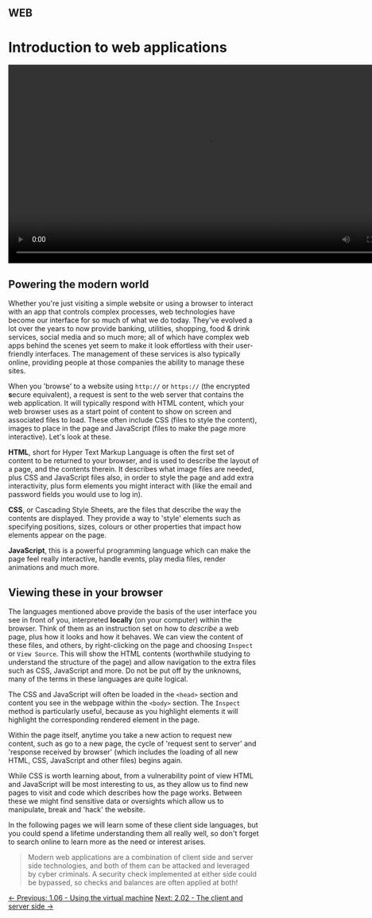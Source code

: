 ## WEB

# Introduction to web applications

<div align="center">
  <video src="https://github.com/alphyos/Cyberstart-2023/assets/116646389/e2b27c78-cd40-49b4-97fd-ea91db497216" width="800" />
</div>

## Powering the modern world

Whether you're just visiting a simple website or using a browser to
interact with an app that controls complex processes, web technologies
have become our interface for so much of what we do today. They've
evolved a lot over the years to now provide banking, utilities,
shopping, food & drink services, social media and so much more; all
of which have complex web apps behind the scenes yet seem to make it
look effortless with their user-friendly interfaces. The management of
these services is also typically online, providing people at those
companies the ability to manage these sites.

When you 'browse' to a website using `http://` or `https://` (the encrypted **s**ecure
 equivalent), a request is sent to the web server that contains the web
application. It will typically respond with HTML content, which your web
 browser uses as a start point of content to show on screen and
associated files to load. These often include CSS (files to style the
content), images to place in the page and JavaScript (files to make the
page more interactive). Let's look at these.

**HTML**, short for Hyper Text Markup Language is often
the first set of content to be returned to your browser, and is used to
describe the layout of a page, and the contents therein. It describes
what image files are needed, plus CSS and JavaScript files also, in
order to style the page and add extra interactivity, plus form elements
you might interact with (like the email and password fields you would
use to log in).

**CSS**, or Cascading Style Sheets, are the files that
describe the way the contents are displayed. They provide a way to
'style' elements such as specifying positions, sizes, colours or other
properties that impact how elements appear on the page.

**JavaScript**, this is a powerful programming language
which can make the page feel really interactive, handle events, play
media files, render animations and much more.

## Viewing these in your browser

The languages mentioned above provide the basis of the user interface you see in front of you, interpreted **locally** (on your computer) within the browser. Think of them as an instruction set on how to *describe*
 a web page, plus how it looks and how it behaves. We can view the
content of these files, and others, by right-clicking on the page and
choosing `Inspect` or `View Source`. This will
show the HTML contents (worthwhile studying to understand the structure
of the page) and allow navigation to the extra files such as CSS,
JavaScript and more. Do not be put off by the unknowns, many of the
terms in these languages are quite logical.

The CSS and JavaScript will often be loaded in the `<head>` section and content you see in the webpage within the `<body>` section. The `Inspect`
 method is particularly useful, because as you highlight elements it
will highlight the corresponding rendered element in the page.

Within the page itself, anytime you take a new action to request new
content, such as go to a new page, the cycle of 'request sent to server'
 and 'response received by browser' (which includes the loading of all
new HTML, CSS, JavaScript and other files) begins again.

While CSS is worth learning about, from a vulnerability point of view
 HTML and JavaScript will be most interesting to us, as they allow us to
 find new pages to visit and code which describes how the page works.
Between these we might find sensitive data or oversights which allow us
to manipulate, break and 'hack' the website.

In the following pages we will learn some of these client side
languages, but you could spend a lifetime understanding them all really
well, so don't forget to search online to learn more as the need or
interest arises.

> Modern web applications are a combination of client side and server
> side technologies, and both of them can be attacked and leveraged by
> cyber criminals. A security check implemented at either side could be
> bypassed, so checks and balances are often applied at both!

[← Previous: 1.06 - Using the virtual machine](https://play.cyberstart.com/field-manual/8f99f5da-d7eb-11eb-b0e8-0242ac140009)
[Next: 2.02 - The client and server side →](https://play.cyberstart.com/field-manual/8f9b4dc2-d7eb-11eb-ae1f-0242ac140009)
